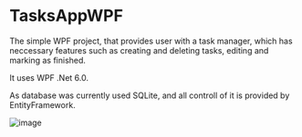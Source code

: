 # TasksAppWPF
The simple WPF project, that provides user with a task manager, which has neccessary features such as creating and deleting tasks, editing and marking as finished.

It uses WPF .Net 6.0.

As database was currently used SQLite, and all controll of it is provided by EntityFramework.

![image](https://user-images.githubusercontent.com/80970960/198416688-9710ac26-3ea8-4844-ad28-c956c2522ed7.png)


